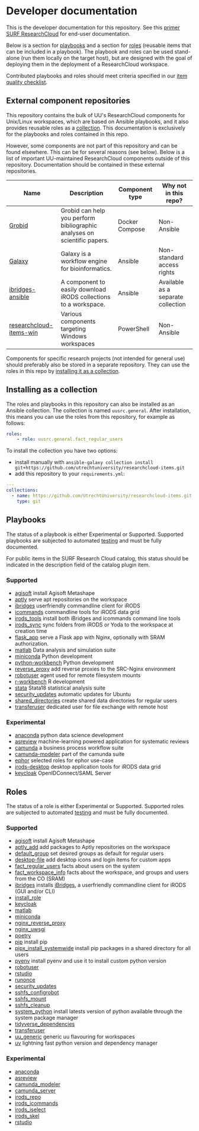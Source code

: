 # Developer documentation
This is the developer documentation for this repository.
See this [primer SURF ResearchCloud](https://utrechtuniversity.github.io/vre-docs/docs/research-cloud-intro.html) for end-user documentation.

Below is a section for [playbooks](#Playbooks) and a section for [roles](#Roles) (reusable items that can be included in a playbook).
The playbook and roles can be used stand-alone (run them locally on the target host), but are
designed with the goal of deploying them in the deployment of a ResearchCloud workspace.

Contributed playbooks and roles should meet criteria specified in our [item quality checklist](./item_quality_checklist.md).

## External component repositories

This repository contains the bulk of UU's ResearchCloud components for Unix/Linux workspaces, which are based on Ansible playbooks, and it also provides reusable roles as a [collection](#installing-as-a-collection). This documentation is exclusively for the playbooks and roles contained in this repo.

However, some components are not part of this repository and can be found elsewhere. This can be for several reasons (see below). Below is a list of important UU-maintained ResearchCloud components outside of this repository. Documentation should be contained in these external repositories.

| Name                                                                                     | Description                                                                                                                                                                                                                                 | Component type   | Why not in this repo?              |
|------------------------------------------------------------------------------------------|---------------------------------------------------------------------------------------------------------------------------------------------------------------------------------------------------------------------------------------------|------------------|------------------------------------|
| [Grobid](https://github.com/UtrechtUniversity/src-component-grobid)                      | Grobid can help you perform bibliographic analyses on  scientific papers. | Docker Compose | Non-Ansible                        |
| [Galaxy](https://github.com/UtrechtUniversity/src-component-galaxy)                      | Galaxy is a workflow engine for bioinformatics.                                                                                                                                                                                             | Ansible          | Non-standard access rights         |
| [ibridges-ansible](https://github.com/UtrechtUniversity/ibridges-ansible)                | A component to easily download iRODS collections to a workspace.                                                                                                                                                                            | Ansible          | Available as a separate collection |
| [researchcloud-items-win](https://github.com/UtrechtUniversity/researchcloud-items-win/) | Various components targeting Windows workspaces                                                                                                                                                                                             | PowerShell       | Non-Ansible                        |

Components for specific research projects (not intended for general use) should preferably also be stored in a separate repository. They can use the roles in this repo by [installing it as a collection](#installing-as-a-collection).

## Installing as a collection

The roles and playbooks in this repository can also be installed as an Ansible collection. The collection is named `uusrc.general`. After installation, this means you can use the roles from this repository, for example as follows:

```yaml
roles:
    - role: uusrc.general.fact_regular_users
```

To install the collection you have two options:

* install manually with `ansible-galaxy collection install git+https://github.com/utrechtuniversity/researchcloud-items.git`
* add this repository to your `requirements.yml`:

```yaml
---
collections:
  - name: https://github.com/UtrechtUniversity/researchcloud-items.git
    type: git
```

## Playbooks
The status of a playbook is either Experimental or Supported. Supported playbooks are subjected to automated [testing](./index.md#Test-driven-development) and must be fully documented.

For public items in the SURF Research Cloud catalog, this
status should be indicated in the description field of the catalog plugin item.

### Supported

- [agisoft](playbooks/agisoft.md) install Agisoft Metashape
- [aptly](playbooks/aptly.md)  serve apt repositories on the workspace
- [ibridges](playbooks/ibridges.md)  userfriendly commandline client for iRODS
- [icommands](playbooks/icommands.md)  commandline tools for iRODS data grid
- [irods_tools](playbooks/irods_tools.md)  install both iBridges and icommands command line tools
- [irods_sync](playbooks/irods_sync.md)  sync folders from iRODS or Yoda to the workspace at creation time
- [flask_app](roles/flask_app.md) serve a Flask app with Nginx, optionally with SRAM authorization.
- [matlab](playbooks/matlab.md) Data analysis and simulation suite
- [miniconda](playbooks/miniconda.md)  Python development
- [python-workbench](playbooks/python-workbench.md)  Python development
- [reverse_proxy](playbooks/reverse_proxy.md) add reverse proxies to the SRC-Nginx environment
- [robotuser](playbooks/robotuser.md) agent used for remote filesystem mounts   
- [r-workbench](playbooks/r-workbench.md)  R development
- [stata](playbooks/stata.md) Stata18 statistical analysis suite
- [security_updates](playbooks/security_updates.md)  automatic updates for Ubuntu
- [shared_directories](playbooks/shared_directories.md) create shared data directories for regular users
- [transferuser](playbooks/transferuser.md) dedicated user for file exchange with remote host

### Experimental

- [anaconda](playbooks/anaconda.md)  python data science development
- [asreview](playbooks/asreview.md)  machine-learning powered application for systematic reviews
- [camunda](playbooks/camunda.md)  a business process workflow suite
- [camunda-modeler](playbooks/camunda-modeler.md)  part of the camunda suite
- [ephor](playbooks/ephor.md) selected roles for ephor use-case
- [irods-desktop](playbooks/irods-desktop.md) desktop application tools for iRODS data grid
- [keycloak](playbooks/keycloak.md)  OpenIDConnect/SAML Server


## Roles

The status of a role is either Experimental or Supported. Supported roles are subjected to automated [testing](./index.md#Test-driven-development) and must be fully documented.

### Supported

- [agisoft](roles/agisoft.md) install Agisoft Metashape
- [aptly_add](roles/aptly_add.md) add packages to Aptly repositories on the workspace
- [default_group](roles/default_group.md) set desired groups as default for regular users
- [desktop-file](roles/desktop_file.md) add desktop icons and login items for custom apps
- [fact_regular_users](roles/fact_regular_users.md) facts about users on the system
- [fact_workspace_info](roles/fact_workspace_info.md) facts about the workspace, and groups and users from the CO (SRAM)
- [ibridges](roles/ibridges.md)  installs [iBridges](https://github.com/UtrechtUniversity/iBridges), a userfriendly commandline client for iRODS (GUI and/or CLI)
- [install_role](roles/install_role.md)
- [keycloak](roles/keycloak.md)
- [matlab](roles/matlab.md)
- [miniconda](roles/miniconda.md)
- [nginx_reverse_proxy](roles/nginx_reverse_proxy.md)
- [nginx_uwsgi](roles/nginx_uwsgi.md)
- [poetry](roles/poetry.md)
- [pip](roles/pip.md)  install pip
- [pipx_install_systemwide](roles/pipx_install_systemwide.md) install pip packages in a shared directory for all users
- [pyenv](roles/pyenv.md)  install pyenv and use it to install custom python version
- [robotuser](roles/robotuser.md)
- [rstudio](roles/rstudio.md)
- [runonce](roles/runonce.md)
- [security_updates](roles/security_updates.md)
- [sshfs_configrobot](roles/sshfs_configrobot.md)
- [sshfs_mount](roles/sshfs_mount.md)
- [sshfs_cleanup](roles/sshfs_cleanup.md)   
- [system_python](roles/system_python.md) install latests version of python available through the system package manager
- [tidyverse_dependencies](roles/tidyverse_dependencies.md)
- [transferuser](roles/transferuser.md)
- [uu_generic](roles/uu_generic.md) generic uu flavouring for workspaces
- [uv](roles/uv.md) lightning fast python version and dependency manager

### Experimental

- [anaconda](roles/anaconda.md)
- [asreview](roles/asreview.md)
- [camunda_modeler](roles/camunda_modeler.md)
- [camunda_server](roles/camunda_server.md)
- [irods_repo](roles/irods_repo.md)
- [irods_icommands](roles/irods_icommands.md)
- [irods_iselect](roles/irods_iselect.md)
- [irods_skel](roles/irods_skel.md)
- [rstudio](roles/rstudio.md)
